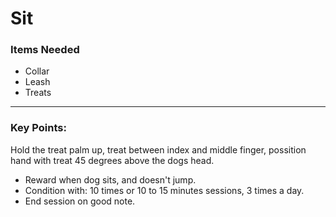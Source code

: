 # Sit
### Items Needed
- Collar
- Leash
- Treats

---
### Key Points:
Hold the treat palm up, treat between index and middle finger, possition hand with treat 45 degrees above the dogs head.

- Reward when dog sits, and doesn't jump.
- Condition with: 10 times or 10 to 15 minutes sessions, 3 times a day.
- End session on good note.
